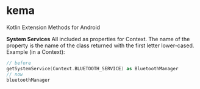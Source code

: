 # kema
Kotlin Extension Methods for Android

**System Services** All included as properties for Context. The name of the property is the name of the class returned with the first letter lower-cased. Example (in a Context):
```kotlin
// before
getSystemService(Context.BLUETOOTH_SERVICE) as BluetoothManager
// now
bluetoothManager
```
